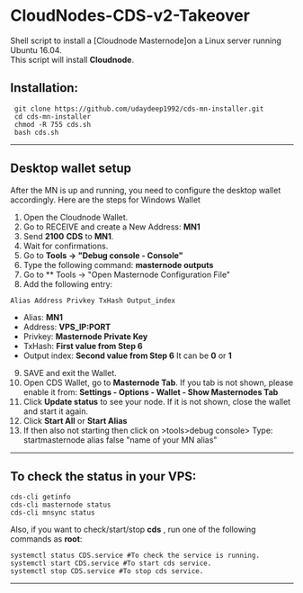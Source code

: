 # CloudNodes-CDS-v2-Takeover
Shell script to install a [Cloudnode Masternode]on a Linux server running Ubuntu 16.04.  
This script will install **Cloudnode**.

## Installation:
```
 git clone https://github.com/udaydeep1992/cds-mn-installer.git
 cd cds-mn-installer
 chmod -R 755 cds.sh
 bash cds.sh
```
***

## Desktop wallet setup

After the MN is up and running, you need to configure the desktop wallet accordingly. Here are the steps for Windows Wallet
1. Open the Cloudnode Wallet.
2. Go to RECEIVE and create a New Address: **MN1**
3. Send **2100** **CDS** to **MN1**.
4. Wait for confirmations.
5. Go to **Tools -> "Debug console - Console"**
6. Type the following command: **masternode outputs**
7. Go to  ** Tools -> "Open Masternode Configuration File"
8. Add the following entry:
```
Alias Address Privkey TxHash Output_index
```
* Alias: **MN1**
* Address: **VPS_IP:PORT**
* Privkey: **Masternode Private Key**
* TxHash: **First value from Step 6** 
* Output index:  **Second value from Step 6** It can be **0** or **1**
9. SAVE and exit the Wallet.
10. Open CDS Wallet, go to **Masternode Tab**. If you tab is not shown, please enable it from: **Settings - Options - Wallet - Show Masternodes Tab**
11. Click **Update status** to see your node. If it is not shown, close the wallet and start it again.
10. Click **Start All** or **Start Alias**
11. If then also not starting then click on >tools>debug console> Type: startmasternode alias false "name of your MN alias"

***

## To check the status in your VPS:
```
cds-cli getinfo
cds-cli masternode status
cds-cli mnsync status
```
Also, if you want to check/start/stop **cds** , run one of the following commands as **root**:
```
systemctl status CDS.service #To check the service is running.
systemctl start CDS.service #To start cds service.
systemctl stop CDS.service #To stop cds service.

```
***

